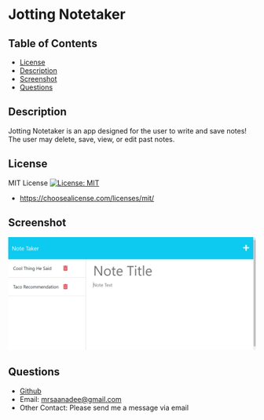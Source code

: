# Jotting Notetaker

## Table of Contents
* [License](#license)  
* [Description](#description)
* [Screenshot](#screenshot) 
* [Questions](#questions)

## Description <a name="description"></a>   
Jotting Notetaker is an app designed for the user to write and save notes! The user may delete, save, view, or edit past notes. 

## License <a name="license"></a>  
MIT License [![License: MIT](https://img.shields.io/badge/License-MIT-yellow.svg)](https://opensource.org/licenses/MIT)
* https://choosealicense.com/licenses/mit/

## Screenshot <a name="screenshot"></a>  
![Jotting Notetaker Screenshot](./Develop/public/assets/images/notetakerscreenshot.png)



## Questions <a name="questions"></a>  
* [Github](https://github.com/marissa-a-darr)
* Email: mrsaanadee@gmail.com
* Other Contact: Please send me a message via email 
